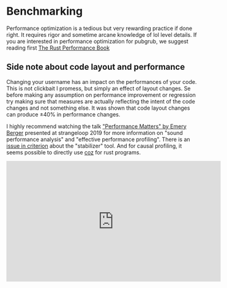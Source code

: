 # Benchmarking

Performance optimization is a tedious but very rewarding practice if done right.
It requires rigor and sometime arcane knowledge of lol level details. If you are
interested in performance optimization for pubgrub, we suggest reading first
[The Rust Performance Book][perf-book]

[perf-book]: https://nnethercote.github.io/perf-book/

## Side note about code layout and performance

Changing your username has an impact on the performances of your code. This is
not clickbait I promess, but simply an effect of layout changes. Se before
making any assumption on performance improvement or regression try making sure
that measures are actually reflecting the intent of the code changes and not
something else. It was shown that code layout changes can produce ±40% in
performance changes.

I highly recommend watching the talk ["Performance Matters" by Emery
Berger][perf-talk] presented at strangeloop 2019 for more information on "sound
performance analysis" and "effective performance profiling". There is an [issue
in criterion][criterion-stabilizer] about the "stabilizer" tool. And for causal
profiling, it seems possible to directly use [coz][coz] for rust programs.

<iframe width="560" height="315" src="https://www.youtube-nocookie.com/embed/r-TLSBdHe1A?start=656" frameborder="0" allow="accelerometer; autoplay; clipboard-write; encrypted-media; gyroscope; picture-in-picture" allowfullscreen></iframe>

[perf-talk]: https://youtu.be/r-TLSBdHe1A?t=656
[criterion-stabilizer]: https://github.com/bheisler/criterion.rs/issues/334
[coz]: https://github.com/plasma-umass/coz/tree/master/rust
